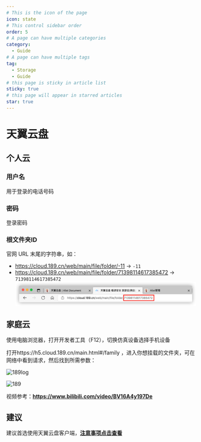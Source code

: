 ```yaml
---
# This is the icon of the page
icon: state
# This control sidebar order
order: 5
# A page can have multiple categories
category:
  - Guide
# A page can have multiple tags
tag:
  - Storage
  - Guide
# this page is sticky in article list
sticky: true
# this page will appear in starred articles
star: true
---
```


# 天翼云盘



## 个人云

### 用户名

用于登录的电话号码

### 密码

登录密码

### 根文件夹ID

官网 URL 末尾的字符串，如：

- https://cloud.189.cn/web/main/file/folder/-11 -> `-11`
- https://cloud.189.cn/web/main/file/folder/71398114617385472 -> `71398114617385472`
![189](/img/drivers/189.png)

## 家庭云

使用电脑浏览器，打开开发者工具（F12），切换仿真设备选择手机设备

打开https://h5.cloud.189.cn/main.html#/family ，进入你想挂载的文件夹，可在网络中看到请求，然后找到所需参数：

![189log](https://alist-doc.nn.ci/assets/images/family-d1c376d22a5b9df2890de8a0b1a3237a.png)

![189](https://pic.rmb.bdstatic.com/bjh/b28d2f29c74fba9eac6bee9209bb5d4f.png)

视频参考：**https://www.bilibili.com/video/BV16A4y197De**

## 建议

建议首选使用天翼云盘客户端，[**注意事项点击查看**](https://alist.nn.ci/zh/faq/howto.html#添加-天翼云盘客户端-存储时-提示-need-img-validate-code-验证码)
